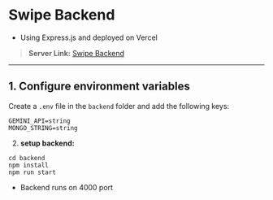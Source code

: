 # Swipe Backend

* Using Express.js and deployed on Vercel

> **Server Link:** [Swipe Backend](https://swipe-invoice-management.vercel.app/)

---

## 1. Configure environment variables

Create a `.env` file in the `backend` folder and add the following keys:

```plaintext
GEMINI_API=string
MONGO_STRING=string
```

2. **setup backend:**
```
cd backend
npm install
npm run start
```
* Backend runs on 4000 port